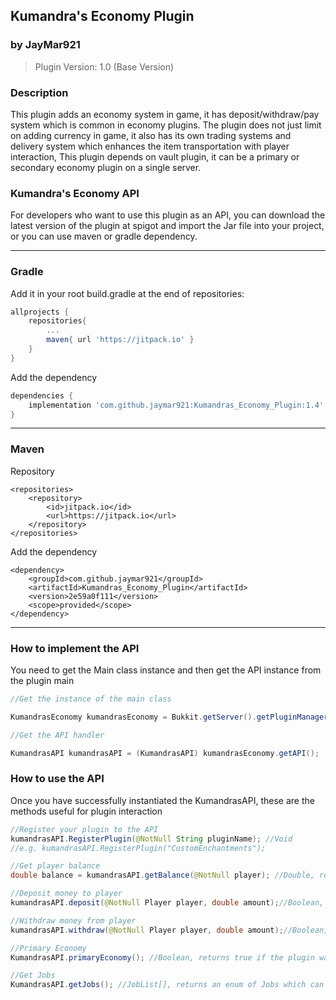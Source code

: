 ## Kumandra's Economy Plugin

### by JayMar921

> Plugin Version: 1.0 (Base Version)

### Description

This plugin adds an economy system in game, it has deposit/withdraw/pay system which is common in economy plugins. The plugin does not just limit on adding currency in game, it also has its own trading systems and delivery system which enhances the item transportation with player interaction, This plugin depends on vault plugin, it can be a primary or secondary economy plugin on a single server.

### Kumandra's Economy API

For developers who want to use this plugin as an API, you can download the latest version of the plugin at spigot and import the Jar file into your project, or you can use maven or gradle dependency.

----
### Gradle
Add it in your root build.gradle at the end of repositories:
```gradle
allprojects {
    repositories{
        ...
        maven{ url 'https://jitpack.io' }
    }
} 
```
Add the dependency
```gradle
dependencies {
    implementation 'com.github.jaymar921:Kumandras_Economy_Plugin:1.4' 	
}
```
----
### Maven
Repository
```maven
<repositories>
    <repository>
        <id>jitpack.io</id>
        <url>https://jitpack.io</url>
    </repository>
</repositories>
```
Add the dependency
```maven
<dependency>
    <groupId>com.github.jaymar921</groupId>
    <artifactId>Kumandras_Economy_Plugin</artifactId>
    <version>2e59a0f111</version>
    <scope>provided</scope>
</dependency>
```
----

### How to implement the API

You need to get the Main class instance and then get the API instance from the plugin main

```java
//Get the instance of the main class

KumandrasEconomy kumandrasEconomy = Bukkit.getServer().getPluginManager().getPlugin("KumandrasEconomy");

//Get the API handler

KumandrasAPI kumandrasAPI = (KumandrasAPI) kumandrasEconomy.getAPI();

```

### How to use the API

Once you have successfully instantiated the KumandrasAPI, these are the methods useful for plugin interaction

```java
//Register your plugin to the API
kumandrasAPI.RegisterPlugin(@NotNull String pluginName); //Void
//e.g. kumandrasAPI.RegisterPlugin("CustomEnchantments"); 

//Get player balance
double balance = kumandrasAPI.getBalance(@NotNull player); //Double, returns null if player has no data

//Deposit money to player
kumandrasAPI.deposit(@NotNull Player player, double amount);//Boolean, returns true if amount is added to player data

//Withdraw money from player
kumandrasAPI.withdraw(@NotNull Player player, double amount);//Boolean, returns false if amount>balance or player has no data

//Primary Economy
KumandrasAPI.primaryEconomy(); //Boolean, returns true if the plugin was set to primary economy

//Get Jobs
KumandrasAPI.getJobs(); //JobList[], returns an enum of Jobs which can be used for job comparing
```

